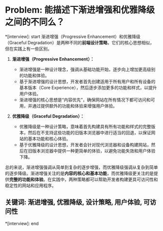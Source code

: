 # Problem: 能描述下渐进增强和优雅降级之间的不同么？

*[interview]: start
渐进增强（Progressive Enhancement）和优雅降级（Graceful Degradation）是两种不同的**前端设计策略**，它们的核心思想相似，但在实践上有一些区别。

1. **渐进增强（Progressive Enhancement）：**
   - 渐进增强是一种设计理念，强调从基础功能开始，逐步向上增加更高级别的功能和体验。
   - 基于渐进增强的设计思想，开发者首先创建适用于所有用户和所有设备的基本版本（Core Experience），然后逐步添加更多的功能和样式，以提升用户体验。
   - 渐进增强的核心思想是“内容优先”，确保网站在所有情况下都可访问和可用，并通过提供额外的功能和体验来增强用户体验。

2. **优雅降级（Graceful Degradation）：**
   - 优雅降级是一种设计策略，意味着首先构建具有所有功能和样式的完整版本，然后在不支持这些功能的旧版本浏览器中进行适当的回退，以保证网站的基本功能和核心体验。
   - 基于优雅降级的设计思想，开发者会针对现代浏览器和设备构建网站，然后在旧版本浏览器中提供一种更简单的体验，以避免功能失效和用户体验下降。

总的来说，渐进增强强调从简单到复杂的逐步增强，而优雅降级强调从复杂到简单的逐步降级。渐进增强关注的是**内容的核心和基本功能**，而优雅降级更关注的是提供**完整的功能和体验**。在实践中，两种策略都可以帮助开发者构建更具可访问性和稳定性的网站和应用程序。

## 关键词: 渐进增强, 优雅降级, 设计策略, 用户体验, 可访问性
*[interview]: end
